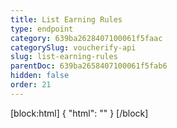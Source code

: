 ```yaml
---
title: List Earning Rules
type: endpoint
category: 639ba2628407100061f5faac
categorySlug: voucherify-api
slug: list-earning-rules
parentDoc: 639ba2658407100061f5fab6
hidden: false
order: 21
---
```

[block:html]
{
  "html": "<style>\n[title=\"Toggle library\"] { \n  display: none; }\n.LanguagePicker-divider { \n  display: none; }\n.Playground-section3VTXuaYZivJK > .APISectionHeader3LN_-QIR0m7x {\n  display: none; }\n.LanguagePicker-languages1qVVo_v6AlP9 {\n  display: none; }\n</style>"
}
[/block]
